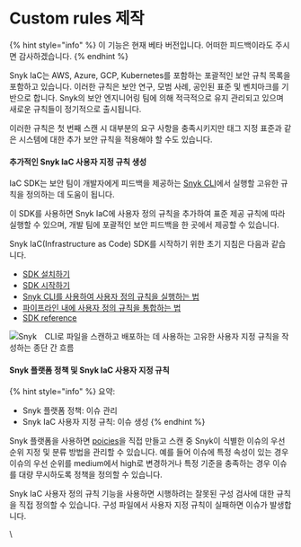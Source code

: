 # Custom rules 제작

{% hint style="info" %}
이 기능은 현재 베타 버전입니다. 어떠한 피드백이라도 주시면 감사하겠습니다.
{% endhint %}

Snyk IaC는 AWS, Azure, GCP, Kubernetes를 포함하는 포괄적인 보안 규칙 목록을 포함하고 있습니다. 이러한 규칙은 보안 연구, 모범 사례, 공인된 표준 및 벤치마크를 기반으로 합니다. Snyk의 보안 엔지니어링 팀에 의해 적극적으로 유지 관리되고 있으며 새로운 규칙들이 정기적으로 출시됩니다.

이러한 규칙은 첫 번째 스캔 시 대부분의 요구 사항을 충족시키지만 태그 지정 표준과 같은 시스템에 대한 추가 보안 규칙을 적용해야 할 수도 있습니다.

#### 추가적인 Snyk IaC 사용자 지정 규칙 생성

IaC SDK는 보안 팀이 개발자에게 피드백을 제공하는 [Snyk CLI](../snyk-cli-for-infrastructure-as-code/)에서 실행할 고유한 규칙을 정의하는 데 도움이 됩니다.

이 SDK를 사용하면 Snyk IaC에 사용자 정의 규칙을 추가하여 표준 제공 규칙에 따라 실행할 수 있으며, 개발 팀에 포괄적인 보안 피드백을 한 곳에서 제공할 수 있습니다.

Snyk IaC(Infrastructure as Code) SDK를 시작하기 위한 초기 지침은 다음과 같습니다.

* [SDK 설치하기](install-the-sdk.md)
* [SDK 시작하기](getting-started-with-the-sdk/)
* [Snyk CLI를 사용하여 사용자 정의 규칙을 실행하는 법](use-iac-custom-rules-with-cli/)
* [파이프라인 내에 사용자 정의 규칙을 통합하는 법](integrating-iac-custom-rules-within-a-pipeline.md)
* [SDK reference](sdk-reference.md)

![Snyk　CLI로 파일을 스캔하고 배포하는 데 사용하는 고유한 사용자 지정 규칙을 작성하는 종단 간 흐름](<../../../.gitbook/assets/image (77) (1) (1).png>)

#### Snyk 플랫폼 정책 및 Snyk IaC 사용자 지정 규칙

{% hint style="info" %}
요약:

* Snyk 플랫폼 정책: 이슈 관리
* Snyk IaC 사용자 지정 규칙: 이슈 생성
{% endhint %}

Snyk 플랫폼을 사용하면 [po](../../../features/fixing-and-prioritizing-issues/policies/)[icies](../../../features/fixing-and-prioritizing-issues/policies/)을 직접 만들고 스캔 중 Snyk이 식별한 이슈의 우선 순위 지정 및 분류 방법을 관리할 수 있습니다. 예를 들어 이슈에 특정 속성이 있는 경우 이슈의 우선 순위를 medium에서 high로 변경하거나 특정 기준을 충족하는 경우 이슈를 대량 무시하도록 정책을 정의할 수 있습니다.

Snyk IaC 사용자 정의 규칙 기능을 사용하면 시행하려는 잘못된 구성 검사에 대한 규칙을 직접 정의할 수 있습니다. 구성 파일에서 사용자 지정 규칙이 실패하면 이슈가 발생합니다.

\\
